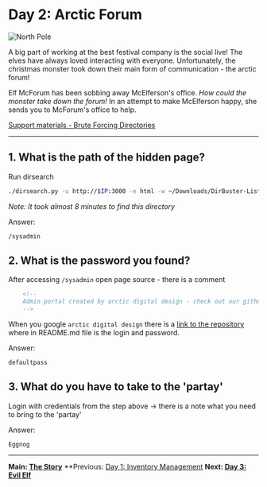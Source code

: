 # Day 2: Arctic Forum

![North Pole](https://i.imgur.com/e03Ta3j.png)

A big part of working at the best festival company is the social live! The elves have always loved interacting with everyone. Unfortunately, the christmas monster took down their main form of communication - the arctic forum! 

Elf McForum has been sobbing away McElferson's office. _How could the monster take down the forum!_ In an attempt to make McElferson happy, she sends you to McForum's office to help. 

[Support materials - Brute Forcing Directories](https://docs.google.com/document/d/1622ejYtCmLOS0zd16CyfhA1xgQk8l55gYWMY8fnpHfQ/edit)

---

## 1. What is the path of the hidden page?

Run dirsearch

```bash
./dirsearch.py -u http://$IP:3000 -e html -w ~/Downloads/DirBuster-Lists/directory-list-2.3-medium.txt
```

_Note: It took almost 8 minutes to find this directory_

Answer:
```
/sysadmin
```

## 2. What is the password you found?

After accessing `/sysadmin` open page source - there is a comment

```html
    <!--
    Admin portal created by arctic digital design - check out our github repo
    -->
```

When you google `arctic digital design` there is a [link to the repository](https://github.com/ashu-savani/arctic-digital-design) where in README.md file is the login and password.

Answer:
```
defaultpass
```

## 3. What do you have to take to the 'partay'

Login with credentials from the step above -> there is a note what you need to bring to the 'partay'

Answer:
```
Eggnog
```

------

**Main: [The Story](../)**
**Previous: [Day 1: Inventory Management](../01/)
**Next: [Day 3: Evil Elf](../02/)**